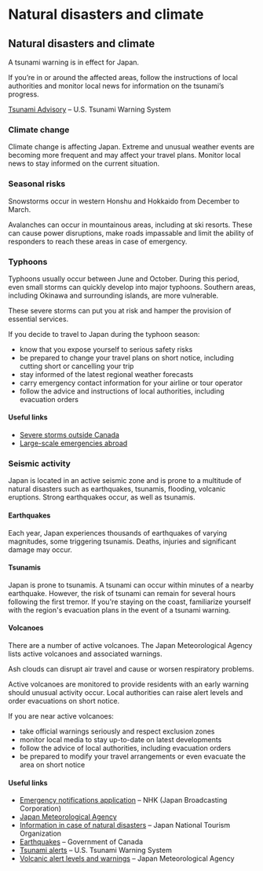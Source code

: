 # Natural disasters and climate

## Natural disasters and climate

A tsunami warning is in effect for Japan.

If you’re in or around the affected areas, follow the instructions of local authorities and monitor local news for information on the tsunami’s progress.

[Tsunami Advisory](http://www.tsunami.gov/) – U.S. Tsunami Warning System

### Climate change

Climate change is affecting Japan. Extreme and unusual weather events are becoming more frequent and may affect your travel plans. Monitor local news to stay informed on the current situation.

### Seasonal risks

Snowstorms occur in western Honshu and Hokkaido from December to March.

Avalanches can occur in mountainous areas, including at ski resorts. These can cause power disruptions, make roads impassable and limit the ability of responders to reach these areas in case of emergency.

### Typhoons

Typhoons usually occur between June and October. During this period, even small storms can quickly develop into major typhoons. Southern areas, including Okinawa and surrounding islands, are more vulnerable.

These severe storms can put you at risk and hamper the provision of essential services.

If you decide to travel to Japan during the typhoon season:

* know that you expose yourself to serious safety risks
* be prepared to change your travel plans on short notice, including cutting short or cancelling your trip
* stay informed of the latest regional weather forecasts
* carry emergency contact information for your airline or tour operator
* follow the advice and instructions of local authorities, including evacuation orders

#### Useful links

* [Severe storms outside Canada](https://travel.gc.ca/travelling/health-safety/hurricanes-typhoons-cyclones-monsoons)
* [Large-scale emergencies abroad](https://travel.gc.ca/assistance/emergency-info/large-scale-emergencies-abroad)

### Seismic activity

Japan is located in an active seismic zone and is prone to a multitude of natural disasters such as earthquakes, tsunamis, flooding, volcanic eruptions. Strong earthquakes occur, as well as tsunamis.

#### Earthquakes

Each year, Japan experiences thousands of earthquakes of varying magnitudes, some triggering tsunamis. Deaths, injuries and significant damage may occur.

#### Tsunamis

Japan is prone to tsunamis. A tsunami can occur within minutes of a nearby earthquake. However, the risk of tsunami can remain for several hours following the first tremor. If you're staying on the coast, familiarize yourself with the region's evacuation plans in the event of a tsunami warning.

#### Volcanoes

There are a number of active volcanoes. The Japan Meteorological Agency lists active volcanoes and associated warnings.

Ash clouds can disrupt air travel and cause or worsen respiratory problems.

Active volcanoes are monitored to provide residents with an early warning should unusual activity occur. Local authorities can raise alert levels and order evacuations on short notice.

If you are near active volcanoes:

* take official warnings seriously and respect exclusion zones
* monitor local media to stay up-to-date on latest developments
* follow the advice of local authorities, including evacuation orders
* be prepared to modify your travel arrangements or even evacuate the area on short notice

#### Useful links

* [Emergency notifications application](https://www3.nhk.or.jp/nhkworld/en/app/) – NHK (Japan Broadcasting Corporation)
* [Japan Meteorological Agency](http://www.jma.go.jp/jma/indexe.html)
* [Information in case of natural disasters](https://www.jnto.go.jp/eng/basic-info/emergency-info/natural-disasters.html) – Japan National Tourism Organization
* [Earthquakes](https://www.getprepared.gc.ca/cnt/hzd/rthqks-en.aspx) – Government of Canada
* [Tsunami alerts](https://www.tsunami.gov/) – U.S. Tsunami Warning System
* [Volcanic alert levels and warnings](https://www.jma.go.jp/bosai/#lang=en&pattern=default) – Japan Meteorological Agency